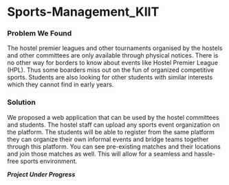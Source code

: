 # Sports-Management_KIIT

### Problem We Found
The hostel premier leagues and other tournaments organised by the hostels and other committees are only available through physical notices. There is no other way for borders to know about events like Hostel Premier League (HPL). Thus some boarders miss out on the fun of organized competitive sports. Students are also looking for other students with similar interests which they cannot find in early years.


### Solution
We proposed a web application that can be used by the hostel committees and students. The hostel staff can upload any sports event organization on the platform. The students will be able to register from the same platform they can organize their own informal events and bridge teams together through this platform. You can see pre-existing matches and their locations and join those matches as well. This will allow for a seamless and hassle-free sports environment. 



***Project Under Progress***

